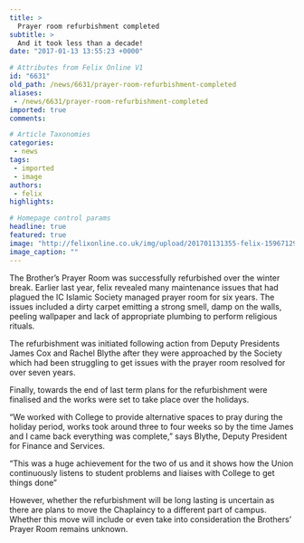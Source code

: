 ```yaml
---
title: >
  Prayer room refurbishment completed
subtitle: >
  And it took less than a decade!
date: "2017-01-13 13:55:23 +0000"

# Attributes from Felix Online V1
id: "6631"
old_path: /news/6631/prayer-room-refurbishment-completed
aliases:
 - /news/6631/prayer-room-refurbishment-completed
imported: true
comments:

# Article Taxonomies
categories:
 - news
tags:
 - imported
 - image
authors:
 - felix
highlights:

# Homepage control params
headline: true
featured: true
image: "http://felixonline.co.uk/img/upload/201701131355-felix-15967129_10158043184975298_388485648_o.jpg"
image_caption: ""
---
```


The Brother’s Prayer Room was successfully refurbished over the winter break. Earlier last year, felix revealed many maintenance issues that had plagued the IC Islamic Society managed prayer room for six years.
The issues included a dirty carpet emitting a strong smell, damp on the walls, peeling wallpaper and lack of appropriate plumbing to perform religious rituals.

The refurbishment was initiated following action from Deputy Presidents James Cox and Rachel Blythe after they were approached by the Society which had been struggling to get issues with the prayer room resolved for over seven years.

Finally, towards the end of last term plans for the refurbishment were finalised and the works were set to take place over the holidays.

“We worked with College to provide alternative spaces to pray during the holiday period, works took around three to four weeks so by the time James and I came back everything was complete,” says Blythe, Deputy President for Finance and Services.

“This was a huge achievement for the two of us and it shows how the Union continuously listens to student problems and liaises with College to get things done”

However, whether the refurbishment will be long lasting is uncertain as there are plans to move the Chaplaincy to a different part of campus. Whether this move will include or even take into consideration the Brothers’ Prayer Room remains unknown.
